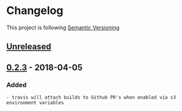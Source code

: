 # Changelog

This project is following [Semantic Versioning](http://semver.org)

## [Unreleased][]

## [0.2.3][] - 2018-04-05

### Added

    - travis will attach builds to Github PR's when enabled via s3 environment variables


[Unreleased]: https://github.com/DeskproApps/custom-html/compare/v0.2.3...HEAD
[0.2.3]: https://github.com/DeskproApps/custom-html/tree/v0.2.3